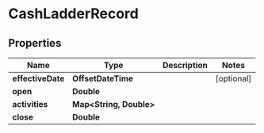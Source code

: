 

# CashLadderRecord


## Properties

Name | Type | Description | Notes
------------ | ------------- | ------------- | -------------
**effectiveDate** | **OffsetDateTime** |  |  [optional]
**open** | **Double** |  | 
**activities** | **Map&lt;String, Double&gt;** |  | 
**close** | **Double** |  | 



